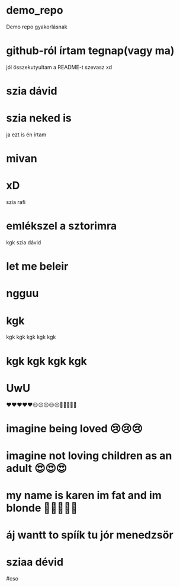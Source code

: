 # demo_repo
Demo repo gyakorlásnak
# github-ról írtam tegnap(vagy ma)
jól összekutyultam a README-t
szevasz
xd
# szia dávid 
# szia neked is
ja ezt is én írtam 
# mivan 
# xD
szia rafi 
# emlékszel a sztorimra
kgk
szia dávid
# let me beleir
# ngguu
# kgk
kgk kgk kgk kgk kgk
# kgk kgk kgk kgk 
# UwU
❤❤❤❤❤😍😍😍😍😍💋💋💋💋💋
# imagine being loved 😢😢😢
# imagine not loving children as an adult 😍😍😍
# my name is karen im fat and im blonde 🤳👱‍♀️👋💅
# áj wantt to spíík tu jór menedzsör
# sziaa dévid
#cso

